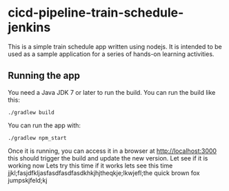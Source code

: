 # cicd-pipeline-train-schedule-jenkins

This is a simple train schedule app written using nodejs. It is intended to be used as a sample application for a series of hands-on learning activities.

## Running the app

You need a Java JDK 7 or later to run the build. You can run the build like this:

    ./gradlew build

You can run the app with:

    ./gradlew npm_start

Once it is running, you can access it in a browser at [http://localhost:3000](http://localhost:3000)
this should trigger the build and update the new version.
Let see if it is working now
Lets try this time if it works
lets see this time
jjkl;fasjdfkljasfasdfasdfasdkhkjhjtheqkje;lkwjefl;the quick brown fox jumpskjfeld;kj
